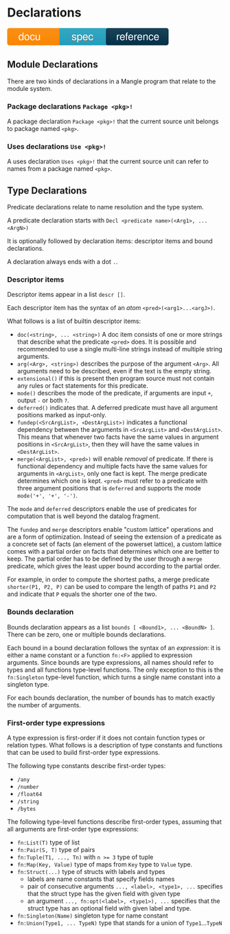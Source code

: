 # Declarations

![docu badge spec reference](docu_spec_reference.svg)

## Module Declarations

There are two kinds of declarations in a Mangle program that relate to the
module system.

### Package declarations `Package <pkg>!`

A package declaration `Package <pkg>!` that the current source unit belongs to
package named `<pkg>`.

### Uses declarations `Use <pkg>!`

A uses declaration `Uses <pkg>!` that the current source unit can refer to names
from a package named `<pkg>`.

## Type Declarations

Predicate declarations relate to name resolution and the type system.

A predicate declaration starts with `Decl <predicate name>(<Arg1>, ... <ArgN>)`

It is optionally followed by declaration items: descriptor items and bound
declarations.

A declaration always ends with a dot `.`.

### Descriptor items

Descriptor items appear in a list `descr []`.

Each descriptor item has the syntax of an *atom* `<pred>(<arg1>...<argJ>)`.

What follows is a list of builtin descriptor items:

*   `doc(<string>, ... <string>)` A doc item consists of one or more strings
    that describe what the predicate `<pred>` does. It is possible and
    recommended to use a single multi-line strings instead of multiple string
    arguments.
*   `arg(<Arg>, <string>)` describes the purpose of the argument `<Arg>`. All
    arguments need to be described, even if the text is the empty string.
*   `extensional()` if this is present then program source must not contain
    any rules or fact statements for this predicate.
*   `mode()` describes the mode of the predicate, if arguments are input `+`,
    output `-` or both `?`.
*   `deferred()` indicates that. A deferred predicate must have all argument
     positions marked as input-only.
*   `fundep(<SrcArgList>, <DestArgList>)` indicates a functional dependency
     between the arguments in `<SrcArgList>` and `<DestArgList>`. This means
    that whenever two facts have the same values in argument positions 
    in `<SrcArgList>`, then they will have the same values in `<DestArgList>`.
*   `merge(<ArgList>, <pred>)` will enable *removal* of predicate. If there is
    functional dependency and multiple facts have the
    same values for arguments in `<ArgList>`, only one fact is kept.
    The merge  predicate determines which one is kept. `<pred>` must refer
    to a predicate with three argument positions that is `deferred` and 
    supports the mode `mode('+', '+', '-')`.

The `mode` and `deferred` descriptors enable the use of predicates for
computation that is well beyond the datalog fragment.

The `fundep` and `merge` descriptors enable "custom lattice" operations
and are a form of optimization. Instead of seeing the extension of a predicate
as a concrete set of facts (an element of the powerset lattice), a custom
lattice comes with a partial order on facts that determines which one
are better to keep. The partial order has to be defined by the user through
a `merge` predicate, which gives the least upper bound according to the partial
order.

For example, in order to compute the shortest paths, a merge predicate 
`shorter(P1, P2, P)` can be used to compare the length of paths `P1` and `P2`
and indicate that `P` equals the shorter one of the two.

### Bounds declaration

Bounds declaration appears as a list `bounds [ <Bound1>, ... <BoundN> ]`. There
can be zero, one or multiple bounds declarations.

Each bound in a bound declaration follows the syntax of an *expression*: it is
either a name constant or a function `fn:<F>` applied to expression arguments.
Since bounds are type expressions, all names should refer to types and all
functions type-level functions. The only exception to this is the `fn:Singleton`
type-level function, which turns a single name constant into a singleton type.

For each bounds declaration, the number of bounds has to match exactly the
number of arguments.

### First-order type expressions

A type expression is first-order if it does not contain function types or
relation types. What follows is a description of type constants and functions
that can be used to build first-order type expressions.

The following type constants describe first-order types:

*   `/any`
*   `/number`
*   `/float64`
*   `/string`
*   `/bytes`

The following type-level functions describe first-order types, assuming that
all arguments are first-order type expressions:

*   `fn:List(T)` type of list
*   `fn:Pair(S, T)` type of pairs
*   `fn:Tuple(T1, ..., Tn)` with `n >= 3` type of tuple
*   `fn:Map(Key, Value)` type of maps from `Key` type to `Value` type.
*   `fn:Struct(...)` type of structs with labels and types
    *   labels are name constants that specify fields names
    *   pair of consecutive arguments `..., <label>, <type1>, ...` specifies
        that the struct type has the given field with given type
    *   an argument `..., fn:opt(<label>, <type1>), ...` specifies that the
        struct type has an optional field with given label and type.
*   `fn:Singleton(Name)` singleton type for name constant
*   `fn:Union(Type1, ... TypeN)` type that stands for a union of
    `Type1`...`TypeN`

